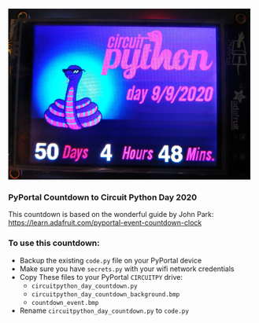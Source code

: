 ![PyPortal Countdown Photo](photo.png)

### PyPortal Countdown to Circuit Python Day 2020
This countdown is based on the wonderful guide by John Park: https://learn.adafruit.com/pyportal-event-countdown-clock

### To use this countdown:
* Backup the existing `code.py` file on your PyPortal device
* Make sure you have `secrets.py` with your wifi network credentials
* Copy These files to your PyPortal `CIRCUITPY` drive:
    - `circuitpython_day_countdown.py`
    - `circuitpython_day_countdown_background.bmp`
    - `countdown_event.bmp`
* Rename `circuitpython_day_countdown.py` to `code.py`
